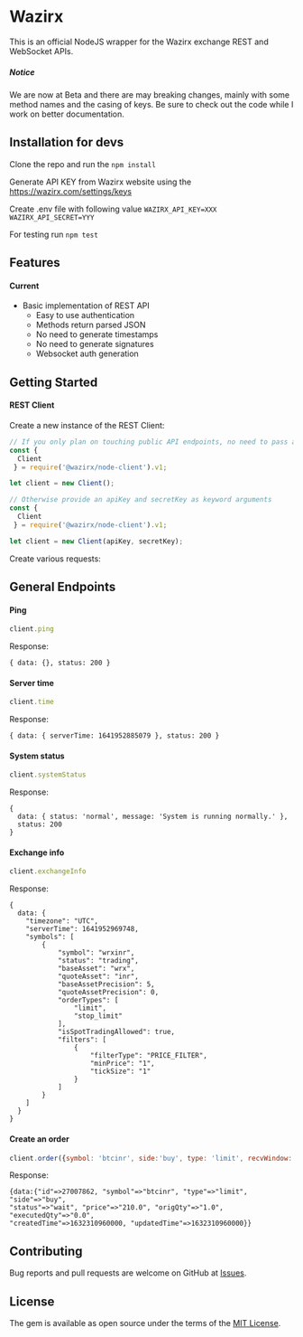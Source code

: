 # Wazirx

This is an official NodeJS wrapper for the Wazirx exchange REST and WebSocket APIs.

##### Notice

We are now at Beta and there are may breaking changes, mainly with some method names and the casing of keys. Be sure to check out the code while I work on better documentation.

## Installation for devs

Clone the repo and run the ```npm install```

Generate API KEY from Wazirx website using the https://wazirx.com/settings/keys

Create .env file with following value
```WAZIRX_API_KEY=XXX```
```WAZIRX_API_SECRET=YYY```

For testing run ```npm test```


## Features

#### Current

* Basic implementation of REST API
  * Easy to use authentication
  * Methods return parsed JSON
  * No need to generate timestamps
  * No need to generate signatures
  * Websocket auth generation


## Getting Started

#### REST Client

Create a new instance of the REST Client:


```js
// If you only plan on touching public API endpoints, no need to pass any arguments
const { 
  Client
 } = require('@wazirx/node-client').v1;

let client = new Client();

// Otherwise provide an apiKey and secretKey as keyword arguments
const { 
  Client
 } = require('@wazirx/node-client').v1;

let client = new Client(apiKey, secretKey);
```

Create various requests:

## General Endpoints

#### Ping

```js
client.ping
```
Response:
```json-doc
{ data: {}, status: 200 }
```
#### Server time

```js
client.time
```
Response:
```json-doc
{ data: { serverTime: 1641952885079 }, status: 200 }
```
#### System status

```js
client.systemStatus
```
Response:
```json-doc
{
  data: { status: 'normal', message: 'System is running normally.' },
  status: 200
}
```
#### Exchange info

```js
client.exchangeInfo
```
Response:
```json-doc
{
  data: {
    "timezone": "UTC",
    "serverTime": 1641952969748,
    "symbols": [
        {
            "symbol": "wrxinr",
            "status": "trading",
            "baseAsset": "wrx",
            "quoteAsset": "inr",
            "baseAssetPrecision": 5,
            "quoteAssetPrecision": 0,
            "orderTypes": [
                "limit",
                "stop_limit"
            ],
            "isSpotTradingAllowed": true,
            "filters": [
                {
                    "filterType": "PRICE_FILTER",
                    "minPrice": "1",
                    "tickSize": "1"
                }
            ]
        }
    ]
  }
}
```
#### Create an order
```js
client.order({symbol: 'btcinr', side:'buy', type: 'limit', recvWindow: 10000, quantity:1, price:50});
```
Response:
```json-doc
{data:{"id"=>27007862, "symbol"=>"btcinr", "type"=>"limit", "side"=>"buy",
"status"=>"wait", "price"=>"210.0", "origQty"=>"1.0", "executedQty"=>"0.0",
"createdTime"=>1632310960000, "updatedTime"=>1632310960000}}
```

## Contributing

Bug reports and pull requests are welcome on GitHub at [Issues](https://github.com/WazirX/wazirx-connector-nodejs/issues).

## License

The gem is available as open source under the terms of the [MIT License](http://opensource.org/licenses/MIT).
